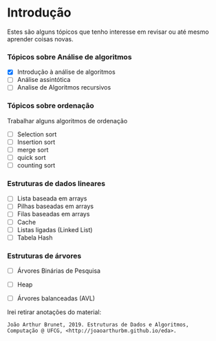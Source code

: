 # Introdução

Estes são alguns tópicos que tenho interesse em revisar ou até mesmo aprender coisas novas.

### Tópicos sobre Análise de algoritmos

- [x] Introdução à análise de algoritmos
- [ ] Análise assintótica
- [ ] Analise de Algoritmos recursivos

### Tópicos sobre ordenação

Trabalhar alguns algoritmos de ordenação

- [ ] Selection sort
- [ ] Insertion sort
- [ ] merge sort
- [ ] quick sort
- [ ] counting sort

### Estruturas de dados lineares 
- [ ] Lista baseada em arrays
- [ ] Pilhas baseadas em arrays
- [ ] Filas baseadas em arrays
- [ ] Cache
- [ ] Listas ligadas (Linked List)
- [ ] Tabela Hash

### Estruturas de árvores

- [ ] Árvores Binárias de Pesquisa
- [ ] Heap
- [ ] Árvores balanceadas (AVL)


Irei retirar anotações do material: 

```
João Arthur Brunet, 2019. Estruturas de Dados e Algoritmos, 
Computação @ UFCG, <http://joaoarthurbm.github.io/eda>.
```